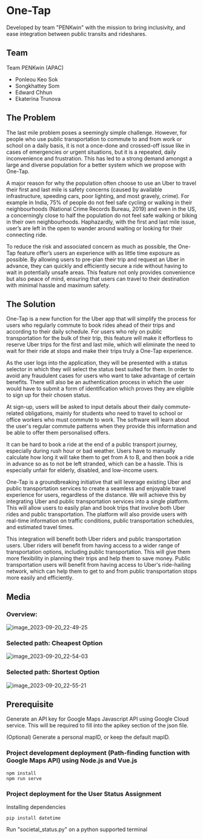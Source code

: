 # One-Tap

Developed by team "PENKwin" with the mission to bring inclusivity, and ease integration between public transits and rideshares.

## Team

Team PENKwin (APAC)

- Ponleou Keo Sok
- Songkhattey Som
- Edward Chhun
- Ekaterina Trunova

## The Problem

The last mile problem poses a seemingly simple challenge. However, for people who use public transportation to commute to and from work or school on a daily basis, it is not a once-done and crossed-off issue like in cases of emergencies or urgent situations, but it is a repeated, daily inconvenience and frustration. This has led to a strong demand amongst a large and diverse population for a better system which we propose with One-Tap.

A major reason for why the population often choose to use an Uber to travel their first and last mile is safety concerns (caused by available infrastructure, speeding cars, poor lighting, and most gravely, crime). For example in India, 75% of people do not feel safe cycling or walking in their neighbourhoods (National Crime Records Bureau, 2019) and even in the US, a concerningly close to half the population do not feel safe walking or biking in their own neighbourhoods. Haphazardly, with the first and last mile issue, user’s are left in the open to wander around waiting or looking for their connecting ride. 

To reduce the risk and associated concern as much as possible, the One-Tap feature offer’s users an experience with as little time exposure as possible. By allowing users to pre-plan their trip and request an Uber in advance, they can quickly and efficiently secure a ride without having to wait in potentially unsafe areas. This feature not only provides convenience but also peace of mind, ensuring that users can travel to their destination with minimal hassle and maximum safety.

## The Solution 

One-Tap is a new function for the Uber app that will simplify the process for users who regularly commute to book rides ahead of their trips and according to their daily schedule. For users who rely on public transportation for the bulk of their trip, this feature will make it effortless to reserve Uber trips for the first and last mile, which will eliminate the need to wait for their ride at stops and make their trips truly a One-Tap experience.

As the user logs into the application, they will be presented with a status selector in which they will select the status best suited for them. In order to avoid any fraudulent cases for users who want to take advantage of certain benefits. There will also be an authentication process in which the user would have to submit a form of identification which proves they are eligible to sign up for their chosen status.  

At sign-up, users will be asked to input details about their daily commute-related obligations, mainly for students who need to travel to school or office workers who must commute to work. The software will learn about the user's regular commute patterns when they provide this information and be able to offer them personalised offers.

It can be hard to book a ride at the end of a public transport journey, especially during rush hour or bad weather. Users have to manually calculate how long it will take them to get from A to B, and then book a ride in advance so as to not be left stranded, which can be a hassle. This is especially unfair for elderly, disabled, and low-income users.

One-Tap is a groundbreaking initiative that will leverage existing Uber and public transportation services to create a seamless and enjoyable travel experience for users, regardless of the distance. We will achieve this by integrating Uber and public transportation services into a single platform. This will allow users to easily plan and book trips that involve both Uber rides and public transportation. The platform will also provide users with real-time information on traffic conditions, public transportation schedules, and estimated travel times.

This integration will benefit both Uber riders and public transportation users. Uber riders will benefit from having access to a wider range of transportation options, including public transportation. This will give them more flexibility in planning their trips and help them to save money. Public transportation users will benefit from having access to Uber's ride-hailing network, which can help them to get to and from public transportation stops more easily and efficiently.

## Media

### Overview:
![image_2023-09-20_22-49-25](https://github.com/ponleou/project-penkwin/assets/89851049/d40cbeca-1fdb-429d-90b8-5e267128c76a)

### Selected path: Cheapest Option
![image_2023-09-20_22-54-03](https://github.com/ponleou/project-penkwin/assets/89851049/1449843f-992c-401a-a090-8a80bbb57233)

### Selected path: Shortest Option
![image_2023-09-20_22-55-21](https://github.com/ponleou/project-penkwin/assets/89851049/498731bd-1135-4acc-8b92-72a728e06c6e)

## Prerequisite

Generate an API key for Google Maps Javascript API using Google Cloud service. This will be required to fill into the apikey section of the json file.

(Optional) Generate a personal mapID, or keep the default mapID.

### Project development deployment (Path-finding function with Google Maps API) using Node.js and Vue.js

```
npm install
npm run serve
```

### Project deployment for the User Status Assignment

Installing dependencies

```
pip install datetime
```

Run "societal_status.py" on a python supported terminal
